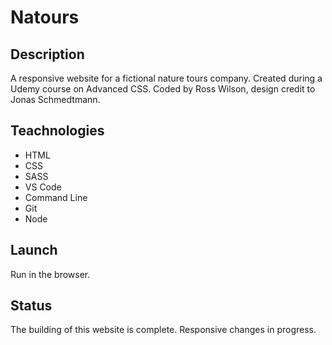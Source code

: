 # Natours

## Description
A responsive website for a fictional nature tours company. Created during a Udemy course on Advanced CSS. Coded by Ross Wilson, design credit to Jonas Schmedtmann.

## Teachnologies
+ HTML
+ CSS
+ SASS
+ VS Code
+ Command Line
+ Git
+ Node

## Launch
Run in the browser.

## Status
The building of this website is complete. Responsive changes in progress.